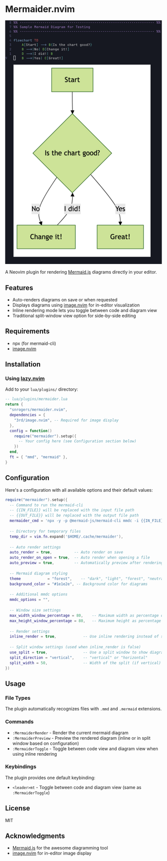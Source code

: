 # Mermaider.nvim

![Wow!](https://github.com/snrogers/mermaider.nvim/blob/main/examples/image.png?raw=true)

A Neovim plugin for rendering [Mermaid.js](https://mermaid.js.org/) diagrams directly in your editor.

## Features

- Auto-renders diagrams on save or when requested
- Displays diagrams using [image.nvim](https://github.com/3rd/image.nvim) for in-editor visualization
- Inline rendering mode lets you toggle between code and diagram view
- Traditional split-window view option for side-by-side editing

## Requirements

- npx (for mermaid-cli)
- [image.nvim](https://github.com/3rd/image.nvim)

## Installation

### Using [lazy.nvim](https://github.com/folke/lazy.nvim)

Add to your `lua/plugins/` directory:

```lua
-- lua/plugins/mermaider.lua
return {
  "snrogers/mermaider.nvim",
  dependencies = {
    "3rd/image.nvim", -- Required for image display
  },
  config = function()
    require("mermaider").setup({
      -- Your config here (see Configuration section below)
    })
  end,
  ft = { "mmd", "mermaid" },
}
```

## Configuration

Here's a configuration with all available options and their default values:

```lua
require("mermaider").setup({
  -- Command to run the mermaid-cli
  -- {{IN_FILE}} will be replaced with the input file path
  -- {{OUT_FILE}} will be replaced with the output file path
  mermaider_cmd = 'npx -y -p @mermaid-js/mermaid-cli mmdc -i {{IN_FILE}} -o {{OUT_FILE}}.png -s 3',

  -- Directory for temporary files
  temp_dir = vim.fn.expand('$HOME/.cache/mermaider'),

  -- Auto render settings
  auto_render = true,          -- Auto render on save
  auto_render_on_open = true,  -- Auto render when opening a file
  auto_preview = true,         -- Automatically preview after rendering

  -- Mermaid diagram styling
  theme            = "forest",    -- "dark", "light", "forest", "neutral"
  background_color = "#1e1e2e", -- Background color for diagrams

  -- Additional mmdc options
  mmdc_options = "",

  -- Window size settings
  max_width_window_percentage = 80,    -- Maximum width as percentage of window
  max_height_window_percentage = 80,   -- Maximum height as percentage of window

  -- Render settings
  inline_render = true,            -- Use inline rendering instead of split window

  -- Split window settings (used when inline_render is false)
  use_split = true,                -- Use a split window to show diagram
  split_direction = "vertical",    -- "vertical" or "horizontal"
  split_width = 50,                -- Width of the split (if vertical)
})
```

## Usage

### File Types

The plugin automatically recognizes files with `.mmd` and `.mermaid` extensions.

### Commands

- `:MermaiderRender` - Render the current mermaid diagram
- `:MermaiderPreview` - Preview the rendered diagram (inline or in split window based on configuration)
- `:MermaiderToggle` - Toggle between code view and diagram view when using inline rendering

### Keybindings

The plugin provides one default keybinding:

- `<leader>mt` - Toggle between code and diagram view (same as `:MermaiderToggle`)

## License

MIT

## Acknowledgments

- [Mermaid.js](https://mermaid.js.org/) for the awesome diagramming tool
- [image.nvim](https://github.com/3rd/image.nvim) for in-editor image display
